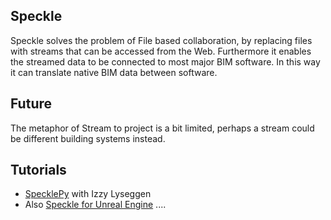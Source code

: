 ## Speckle

Speckle solves the problem of File based collaboration, by replacing files with streams that can be accessed from the Web. Furthermore it enables the streamed data to be connected to most major BIM software. In this way it can translate native BIM data between software.

## Future
The metaphor of Stream to project is a bit limited, perhaps a stream could be different building systems instead. 

## Tutorials
* [SpecklePy](https://www.youtube.com/watch?v=-A16gHzzBXA&ab_channel=Speckle) with Izzy Lyseggen
* Also [Speckle for Unreal Engine](https://speckle.systems/tag/unreal/) ....